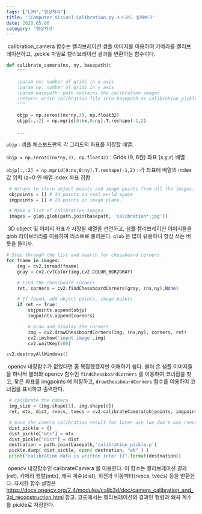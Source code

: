 ```yaml
---
tags: ["LDW","영상처리"]
title: '[Computer Vision] Calibration.py 소스코드 살펴보기'
date: 2020.05.06
category: '영상처리'
---
```


​	calibration_camera 함수는 캘리브레이션 샘플 이미지를 이용하여 카메라를 캘리브레이션하고, .pickle 파일로 캘리브레이션 결과를 반환하는 함수이다.

```python
def calibrate_camera(nx, ny, basepath):
    """

    :param nx: number of grids in x axis
    :param ny: number of grids in y axis
    :param basepath: path contains the calibration images
    :return: write calibration file into basepath as calibration_pickle.p
    """
    
    objp = np.zeros((nx*ny,3), np.float32)
    objp[:,:2] = np.mgrid[0:nx,0:ny].T.reshape(-1,2)
    
    ...
```

``objp`` : 샘플 체스보드판의 각 그리드의 좌표를 저장할 배열. 

``objp = np.zeros((nx*ny,3), np.float32)`` : Grids (9, 6칸) 좌표 (x,y,z) 배열

``objp[:,:2] = np.mgrid[0:nx,0:ny].T.reshape(-1,2)`` : 각 좌표에 배열의 index 값 입력 (z=0 인 배열 index 좌표 집합

```python
 # Arrays to store object points and image points from all the images.
 objpoints = [] # 3d points in real world space
 imgpoints = [] # 2d points in image plane.

 # Make a list of calibration images
 images = glob.glob(path.join(basepath, 'calibration*.jpg'))
```

​	3D object 및 이미지 좌표가 저장될 배열을 선언하고, 샘플 캘리브레이션 이미지들을 glob 라이브러리를 이용하여 리스트로 불러온다. ``glob`` 은 많이 유용하니 항상 쓰는 버릇을 들이자.

```python
# Step through the list and search for chessboard corners
for fname in images:
    img = cv2.imread(fname)
    gray = cv2.cvtColor(img,cv2.COLOR_BGR2GRAY)

    # Find the chessboard corners
    ret, corners = cv2.findChessboardCorners(gray, (nx,ny),None)

    # If found, add object points, image points
    if ret == True:
        objpoints.append(objp)
        imgpoints.append(corners)

        # Draw and display the corners
        img = cv2.drawChessboardCorners(img, (nx,ny), corners, ret)
        cv2.imshow('input image',img)
        cv2.waitKey(500)

cv2.destroyAllWindows()
```

​	opencv 내장함수가 없었다면 좀 복잡했겠지만 이해하기 쉽다. 불러 온 샘플 이미지들을 하나씩 불러와 opencv 함수인 ``findChessboardCorners`` 를 이용하여 코너점을 찾고, 찾은 좌표를 imgpoints 에 저장하고, ``drawChessboardCorners`` 함수를 이용하여 코너점을 표시하고 출력한다.

```python
 # calibrate the camera
 img_size = (img.shape[1], img.shape[0])
 ret, mtx, dist, rvecs, tvecs = cv2.calibrateCamera(objpoints, imgpoints, img_size, None, None)

 # Save the camera calibration result for later use (we don't use rvecs / tvecs)
 dist_pickle = {}
 dist_pickle["mtx"] = mtx
 dist_pickle["dist"] = dist
 destnation = path.join(basepath,'calibration_pickle.p')
 pickle.dump( dist_pickle, open( destnation, "wb" ) )
 print("calibration data is written into: {}".format(destnation))
```

​	opencv 내장함수인 calibrateCamera 를 이용한다. 이 함수는 캘리브레이션 결과(ret), 카메라 행렬(mtx), 왜곡 계수(dist), 회전과 이동벡터(rvecs, tvecs) 등을 반환한다. 자세한 함수 설명은 https://docs.opencv.org/2.4/modules/calib3d/doc/camera_calibration_and_3d_reconstruction.html 참고. 코드에서는 캘리브레이션의 결과인 행령과 왜곡 계수를 pickle로 저장한다.
